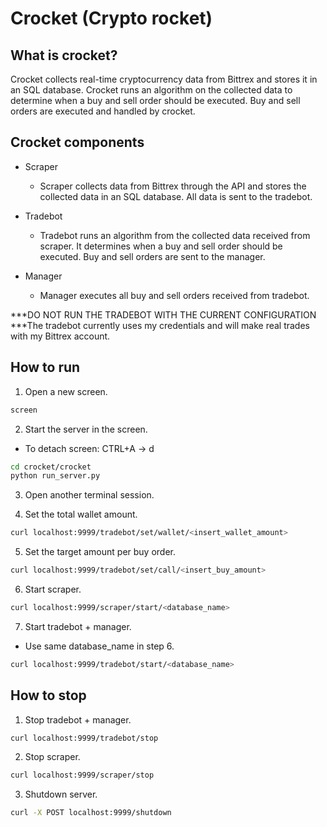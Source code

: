 # Crocket (Crypto rocket)

## What is crocket?

Crocket collects real-time cryptocurrency data from Bittrex and stores it in an SQL database. Crocket runs an algorithm on the collected data to determine when a buy and sell order should be executed. Buy and sell orders are executed and handled by crocket.

## Crocket components

 * Scraper
    
    * Scraper collects data from Bittrex through the API and stores the collected data in an SQL database. All data is sent to the tradebot.
    
 * Tradebot
 
    * Tradebot runs an algorithm from the collected data received from scraper. It determines when a buy and sell order should be executed. Buy and sell orders are sent to the manager. 
    
 * Manager
 
    * Manager executes all buy and sell orders received from tradebot.

***DO NOT RUN THE TRADEBOT WITH THE CURRENT CONFIGURATION
***The tradebot currently uses my credentials and will make real trades with my Bittrex account.

## How to run

1. Open a new screen.

```bash
screen
```

2. Start the server in the screen.

 * To detach screen: CTRL+A -> d
 
```bash
cd crocket/crocket
python run_server.py
```

3. Open another terminal session.

4. Set the total wallet amount.

```bash
curl localhost:9999/tradebot/set/wallet/<insert_wallet_amount>
```

5. Set the target amount per buy order.

```bash
curl localhost:9999/tradebot/set/call/<insert_buy_amount>
```

6. Start scraper.

```bash
curl localhost:9999/scraper/start/<database_name>
```

7. Start tradebot + manager.

 * Use same database_name in step 6.
 
```bash
curl localhost:9999/tradebot/start/<database_name>
```

## How to stop

1. Stop tradebot + manager.

```bash
curl localhost:9999/tradebot/stop
```

2. Stop scraper.

```bash
curl localhost:9999/scraper/stop
```

3. Shutdown server.

```bash
curl -X POST localhost:9999/shutdown
```
